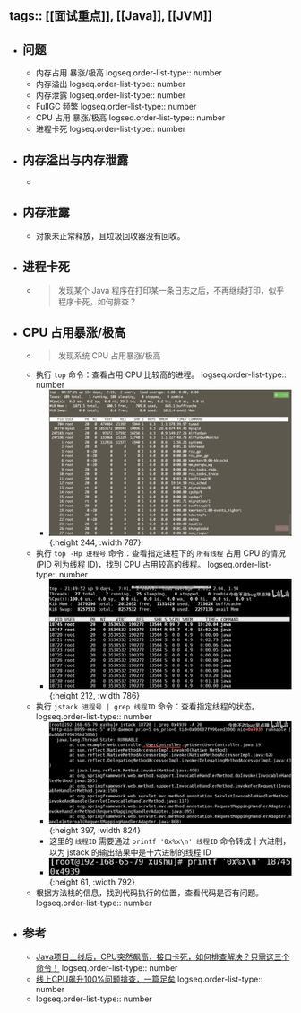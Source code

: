 tags:: [[面试重点]], [[Java]], [[JVM]]
---

- ## 问题
	- 内存占用 暴涨/极高
	  logseq.order-list-type:: number
	- 内存溢出
	  logseq.order-list-type:: number
	- 内存泄露
	  logseq.order-list-type:: number
	- FullGC 频繁
	  logseq.order-list-type:: number
	- CPU 占用 暴涨/极高
	  logseq.order-list-type:: number
	- 进程卡死
	  logseq.order-list-type:: number
- ## 内存溢出与内存泄露
	-
- ## 内存泄露
	- 对象未正常释放，且垃圾回收器没有回收。
- ## 进程卡死
	- > 发现某个 Java 程序在打印某一条日志之后，不再继续打印，似乎程序卡死，如何排查？
- ## CPU 占用暴涨/极高
	- > 发现系统 CPU 占用暴涨/极高
	- 执行 `top` 命令：查看占用 CPU 比较高的进程。
	  logseq.order-list-type:: number
		- ![image.png](../assets/image_1732639062952_0.png){:height 244, :width 787}
	- 执行 `top -Hp 进程号` 命令：查看指定进程下的 `所有线程` 占用 CPU 的情况 (PID 列为线程 ID)，找到 CPU 占用较高的线程。
	  logseq.order-list-type:: number
		- ![image.png](../assets/image_1732641164496_0.png){:height 212, :width 786}
	- 执行 `jstack 进程号 | grep 线程ID` 命令：查看指定线程的状态。
	  logseq.order-list-type:: number
		- ![image.png](../assets/image_1732641671159_0.png){:height 397, :width 824}
		- 这里的 `线程ID` 需要通过 `printf '0x%x\n' 线程ID` 命令转成十六进制，以为 jstack 的输出结果中是十六进制的线程 ID
		- ![image.png](../assets/image_1732641584506_0.png){:height 61, :width 792}
	- 根据方法栈的信息，找到代码执行的位置，查看代码是否有问题。
	  logseq.order-list-type:: number
- ## 参考
	- [Java项目上线后，CPU突然飙高，接口卡死，如何排查解决？只需这三个命令！](https://www.bilibili.com/video/BV1uw411T7BC/?vd_source=f1fbb083ddef12dcff3388779faac201)
	  logseq.order-list-type:: number
	- [线上CPU飙升100%问题排查，一篇足矣](https://www.cnblogs.com/dennyzhangdd/p/11585971.html)
	  logseq.order-list-type:: number
	- logseq.order-list-type:: number